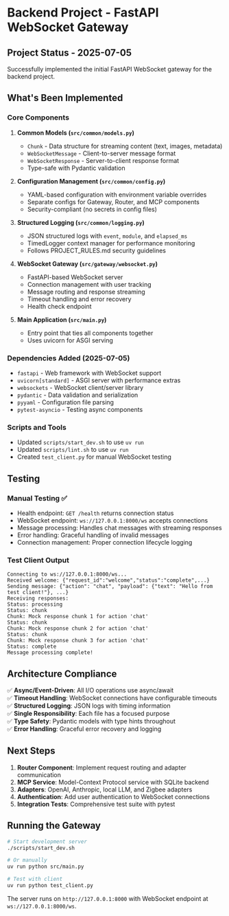 # Backend Project - FastAPI WebSocket Gateway

## Project Status - 2025-07-05

Successfully implemented the initial FastAPI WebSocket gateway for the backend project.

## What's Been Implemented

### Core Components

1. **Common Models (`src/common/models.py`)**
   - `Chunk` - Data structure for streaming content (text, images, metadata)
   - `WebSocketMessage` - Client-to-server message format
   - `WebSocketResponse` - Server-to-client response format
   - Type-safe with Pydantic validation

2. **Configuration Management (`src/common/config.py`)**
   - YAML-based configuration with environment variable overrides
   - Separate configs for Gateway, Router, and MCP components
   - Security-compliant (no secrets in config files)

3. **Structured Logging (`src/common/logging.py`)**
   - JSON structured logs with `event`, `module`, and `elapsed_ms`
   - TimedLogger context manager for performance monitoring
   - Follows PROJECT_RULES.md security guidelines

4. **WebSocket Gateway (`src/gateway/websocket.py`)**
   - FastAPI-based WebSocket server
   - Connection management with user tracking
   - Message routing and response streaming
   - Timeout handling and error recovery
   - Health check endpoint

5. **Main Application (`src/main.py`)**
   - Entry point that ties all components together
   - Uses uvicorn for ASGI serving

### Dependencies Added (2025-07-05)
- `fastapi` - Web framework with WebSocket support
- `uvicorn[standard]` - ASGI server with performance extras
- `websockets` - WebSocket client/server library
- `pydantic` - Data validation and serialization
- `pyyaml` - Configuration file parsing
- `pytest-asyncio` - Testing async components

### Scripts and Tools
- Updated `scripts/start_dev.sh` to use `uv run`
- Updated `scripts/lint.sh` to use `uv run`
- Created `test_client.py` for manual WebSocket testing

## Testing

### Manual Testing ✅
- Health endpoint: `GET /health` returns connection status
- WebSocket endpoint: `ws://127.0.0.1:8000/ws` accepts connections
- Message processing: Handles chat messages with streaming responses
- Error handling: Graceful handling of invalid messages
- Connection management: Proper connection lifecycle logging

### Test Client Output
```
Connecting to ws://127.0.0.1:8000/ws...
Received welcome: {"request_id":"welcome","status":"complete",...}
Sending message: {"action": "chat", "payload": {"text": "Hello from test client!"}, ...}
Receiving responses:
Status: processing
Status: chunk
Chunk: Mock response chunk 1 for action 'chat'
Status: chunk  
Chunk: Mock response chunk 2 for action 'chat'
Status: chunk
Chunk: Mock response chunk 3 for action 'chat'  
Status: complete
Message processing complete!
```

## Architecture Compliance

✅ **Async/Event-Driven**: All I/O operations use async/await  
✅ **Timeout Handling**: WebSocket connections have configurable timeouts  
✅ **Structured Logging**: JSON logs with timing information  
✅ **Single Responsibility**: Each file has a focused purpose  
✅ **Type Safety**: Pydantic models with type hints throughout  
✅ **Error Handling**: Graceful error recovery and logging  

## Next Steps

1. **Router Component**: Implement request routing and adapter communication
2. **MCP Service**: Model-Context Protocol service with SQLite backend  
3. **Adapters**: OpenAI, Anthropic, local LLM, and Zigbee adapters
4. **Authentication**: Add user authentication to WebSocket connections
5. **Integration Tests**: Comprehensive test suite with pytest

## Running the Gateway

```bash
# Start development server
./scripts/start_dev.sh

# Or manually
uv run python src/main.py

# Test with client
uv run python test_client.py
```

The server runs on `http://127.0.0.1:8000` with WebSocket endpoint at `ws://127.0.0.1:8000/ws`.
